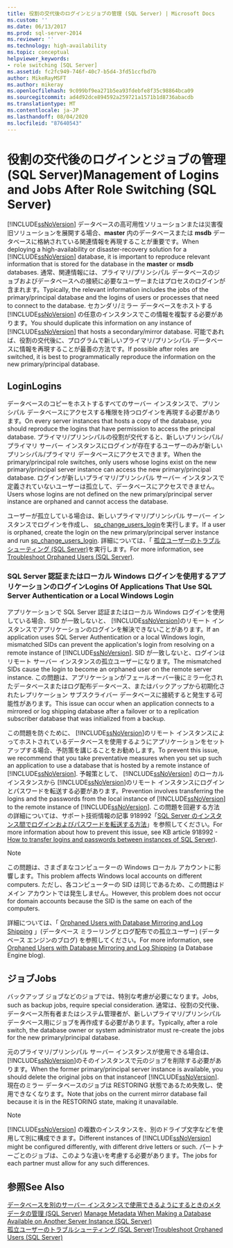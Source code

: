 ```yaml
---
title: 役割の交代後のログインとジョブの管理 (SQL Server) | Microsoft Docs
ms.custom: ''
ms.date: 06/13/2017
ms.prod: sql-server-2014
ms.reviewer: ''
ms.technology: high-availability
ms.topic: conceptual
helpviewer_keywords:
- role switching [SQL Server]
ms.assetid: fc2fc949-746f-40c7-b5d4-3fd51ccfbd7b
author: MikeRayMSFT
ms.author: mikeray
ms.openlocfilehash: 9c099bf9ea271b5ea93fdebfe8f35c98864bca09
ms.sourcegitcommit: ad4d92dce894592a259721a1571b1d8736abacdb
ms.translationtype: MT
ms.contentlocale: ja-JP
ms.lasthandoff: 08/04/2020
ms.locfileid: "87640543"
---
```

# <a name="management-of-logins-and-jobs-after-role-switching-sql-server"></a><span data-ttu-id="82a24-102">役割の交代後のログインとジョブの管理 (SQL Server)</span><span class="sxs-lookup"><span data-stu-id="82a24-102">Management of Logins and Jobs After Role Switching (SQL Server)</span></span>
  <span data-ttu-id="82a24-103">[!INCLUDE[ssNoVersion](../../includes/ssnoversion-md.md)] データベースの高可用性ソリューションまたは災害復旧ソリューションを展開する場合、**master** 内のデータベースまたは **msdb** データベースに格納されている関連情報を再現することが重要です。</span><span class="sxs-lookup"><span data-stu-id="82a24-103">When deploying a high-availability or disaster-recovery solution for a [!INCLUDE[ssNoVersion](../../includes/ssnoversion-md.md)] database, it is important to reproduce relevant information that is stored for the database in the **master** or **msdb** databases.</span></span> <span data-ttu-id="82a24-104">通常、関連情報には、プライマリ/プリンシパル データベースのジョブおよびデータベースへの接続に必要なユーザーまたはプロセスのログインが含まれます。</span><span class="sxs-lookup"><span data-stu-id="82a24-104">Typically, the relevant information includes the jobs of the primary/principal database and the logins of users or processes that need to connect to the database.</span></span> <span data-ttu-id="82a24-105">セカンダリ/ミラー データベースをホストする [!INCLUDE[ssNoVersion](../../includes/ssnoversion-md.md)] の任意のインスタンスでこの情報を複製する必要があります。</span><span class="sxs-lookup"><span data-stu-id="82a24-105">You should duplicate this information on any instance of [!INCLUDE[ssNoVersion](../../includes/ssnoversion-md.md)] that hosts a secondary/mirror database.</span></span> <span data-ttu-id="82a24-106">可能であれば、役割の交代後に、プログラムで新しいプライマリ/プリンシパル データベースに情報を再現することが最善の方法です。</span><span class="sxs-lookup"><span data-stu-id="82a24-106">If possible after roles are switched, it is best to programmatically reproduce the information on the new primary/principal database.</span></span>  
  
## <a name="logins"></a><span data-ttu-id="82a24-107">Login</span><span class="sxs-lookup"><span data-stu-id="82a24-107">Logins</span></span>  
 <span data-ttu-id="82a24-108">データベースのコピーをホストするすべてのサーバー インスタンスで、プリンシパル データベースにアクセスする権限を持つログインを再現する必要があります。</span><span class="sxs-lookup"><span data-stu-id="82a24-108">On every server instances that hosts a copy of the database, you should reproduce the logins that have permission to access the principal database.</span></span> <span data-ttu-id="82a24-109">プライマリ/プリンシパルの役割が交代すると、新しいプリンシパル/プライマリ サーバー インスタンスにログインが存在するユーザーのみが新しいプリンシパル/プライマリ データベースにアクセスできます。</span><span class="sxs-lookup"><span data-stu-id="82a24-109">When the primary/principal role switches, only users whose logins exist on the new primary/principal server instance can access the new primary/principal database.</span></span> <span data-ttu-id="82a24-110">ログインが新しいプライマリ/プリンシパル サーバー インスタンスで定義されていないユーザーは孤立して、データベースにアクセスできません。</span><span class="sxs-lookup"><span data-stu-id="82a24-110">Users whose logins are not defined on the new primary/principal server instance are orphaned and cannot access the database.</span></span>  
  
 <span data-ttu-id="82a24-111">ユーザーが孤立している場合は、新しいプライマリ/プリンシパル サーバー インスタンスでログインを作成し、 [sp_change_users_login](/sql/relational-databases/system-stored-procedures/sp-change-users-login-transact-sql)を実行します。</span><span class="sxs-lookup"><span data-stu-id="82a24-111">If a user is orphaned, create the login on the new primary/principal server instance and run [sp_change_users_login](/sql/relational-databases/system-stored-procedures/sp-change-users-login-transact-sql).</span></span> <span data-ttu-id="82a24-112">詳細については、「 [孤立ユーザーのトラブルシューティング &#40;SQL Server&#41;](troubleshoot-orphaned-users-sql-server.md)を実行します。</span><span class="sxs-lookup"><span data-stu-id="82a24-112">For more information, see [Troubleshoot Orphaned Users &#40;SQL Server&#41;](troubleshoot-orphaned-users-sql-server.md).</span></span>  
  
###  <a name="logins-of-applications-that-use-sql-server-authentication-or-a-local-windows-login"></a><a name="SSauthentication"></a> <span data-ttu-id="82a24-113">SQL Server 認証またはローカル Windows ログインを使用するアプリケーションのログイン</span><span class="sxs-lookup"><span data-stu-id="82a24-113">Logins Of Applications That Use SQL Server Authentication or a Local Windows Login</span></span>  
 <span data-ttu-id="82a24-114">アプリケーションで SQL Server 認証またはローカル Windows ログインを使用している場合、SID が一致しないと、 [!INCLUDE[ssNoVersion](../../includes/ssnoversion-md.md)]のリモート インスタンスでアプリケーションのログインを解決できないことがあります。</span><span class="sxs-lookup"><span data-stu-id="82a24-114">If an application uses SQL Server Authentication or a local Windows login, mismatched SIDs can prevent the application's login from resolving on a remote instance of [!INCLUDE[ssNoVersion](../../includes/ssnoversion-md.md)].</span></span> <span data-ttu-id="82a24-115">SID が一致しないと、ログインはリモート サーバー インスタンスの孤立ユーザーになります。</span><span class="sxs-lookup"><span data-stu-id="82a24-115">The mismatched SIDs cause the login to become an orphaned user on the remote server instance.</span></span> <span data-ttu-id="82a24-116">この問題は、アプリケーションがフェールオーバー後にミラー化されたデータベースまたはログ配布データベース、またはバックアップから初期化されたレプリケーション サブスクライバー データベースに接続すると発生する可能性があります。</span><span class="sxs-lookup"><span data-stu-id="82a24-116">This issue can occur when an application connects to a mirrored or log shipping database after a failover or to a replication subscriber database that was initialized from a backup.</span></span>  
  
 <span data-ttu-id="82a24-117">この問題を防ぐために、 [!INCLUDE[ssNoVersion](../../includes/ssnoversion-md.md)]のリモート インスタンスによってホストされているデータベースを使用するようにアプリケーションをセットアップする場合、予防策を講じることをお勧めします。</span><span class="sxs-lookup"><span data-stu-id="82a24-117">To prevent this issue, we recommend that you take preventative measures when you set up such an application to use a database that is hosted by a remote instance of [!INCLUDE[ssNoVersion](../../includes/ssnoversion-md.md)].</span></span> <span data-ttu-id="82a24-118">予報策として、 [!INCLUDE[ssNoVersion](../../includes/ssnoversion-md.md)] のローカル インスタンスから [!INCLUDE[ssNoVersion](../../includes/ssnoversion-md.md)]のリモート インスタンスにログインとパスワードを転送する必要があります。</span><span class="sxs-lookup"><span data-stu-id="82a24-118">Prevention involves transferring the logins and the passwords from the local instance of [!INCLUDE[ssNoVersion](../../includes/ssnoversion-md.md)] to the remote instance of [!INCLUDE[ssNoVersion](../../includes/ssnoversion-md.md)].</span></span> <span data-ttu-id="82a24-119">この問題を回避する方法の詳細については、サポート技術情報の記事 918992「[SQL Server のインスタンス間でログインおよびパスワードを転送する方法](https://support.microsoft.com/kb/918992/)」を参照してください。</span><span class="sxs-lookup"><span data-stu-id="82a24-119">For more information about how to prevent this issue, see KB article 918992 -[How to transfer logins and passwords between instances of SQL Server](https://support.microsoft.com/kb/918992/)).</span></span>  
  
> [!NOTE]  
>  <span data-ttu-id="82a24-120">この問題は、さまざまなコンピューターの Windows ローカル アカウントに影響します。</span><span class="sxs-lookup"><span data-stu-id="82a24-120">This problem affects Windows local accounts on different computers.</span></span> <span data-ttu-id="82a24-121">ただし、各コンピューターの SID は同じであるため、この問題はドメイン アカウントでは発生しません。</span><span class="sxs-lookup"><span data-stu-id="82a24-121">However, this problem does not occur for domain accounts because the SID is the same on each of the computers.</span></span>  
  
 <span data-ttu-id="82a24-122">詳細については、「 [Orphaned Users with Database Mirroring and Log Shipping](https://blogs.msdn.com/b/sqlserverfaq/archive/2009/04/13/orphaned-users-with-database-mirroring-and-log-shipping.aspx) 」(データベース ミラーリングとログ配布での孤立ユーザー) (データベース エンジンのブログ) を参照してください。</span><span class="sxs-lookup"><span data-stu-id="82a24-122">For more information, see [Orphaned Users with Database Mirroring and Log Shipping](https://blogs.msdn.com/b/sqlserverfaq/archive/2009/04/13/orphaned-users-with-database-mirroring-and-log-shipping.aspx) (a Database Engine blog).</span></span>  
  
## <a name="jobs"></a><span data-ttu-id="82a24-123">ジョブ</span><span class="sxs-lookup"><span data-stu-id="82a24-123">Jobs</span></span>  
 <span data-ttu-id="82a24-124">バックアップ ジョブなどのジョブでは、特別な考慮が必要になります。</span><span class="sxs-lookup"><span data-stu-id="82a24-124">Jobs, such as backup jobs, require special consideration.</span></span> <span data-ttu-id="82a24-125">通常は、役割の交代後、データベース所有者またはシステム管理者が、新しいプライマリ/プリンシパル データベース用にジョブを再作成する必要があります。</span><span class="sxs-lookup"><span data-stu-id="82a24-125">Typically, after a role switch, the database owner or system administrator must re-create the jobs for the new primary/principal database.</span></span>  
  
 <span data-ttu-id="82a24-126">元のプライマリ/プリンシパル サーバー インスタンスが使用できる場合は、 [!INCLUDE[ssNoVersion](../../includes/ssnoversion-md.md)]のそのインスタンスで元のジョブを削除する必要があります。</span><span class="sxs-lookup"><span data-stu-id="82a24-126">When the former primary/principal server instance is available, you should delete the original jobs on that instanceof [!INCLUDE[ssNoVersion](../../includes/ssnoversion-md.md)].</span></span> <span data-ttu-id="82a24-127">現在のミラー データベースのジョブは RESTORING 状態であるため失敗し、使用できなくなります。</span><span class="sxs-lookup"><span data-stu-id="82a24-127">Note that jobs on the current mirror database fail because it is in the RESTORING state, making it unavailable.</span></span>  
  
> [!NOTE]  
>  <span data-ttu-id="82a24-128">[!INCLUDE[ssNoVersion](../../includes/ssnoversion-md.md)] の複数のインスタンスを、別のドライブ文字などを使用して別に構成できます。</span><span class="sxs-lookup"><span data-stu-id="82a24-128">Different instances of [!INCLUDE[ssNoVersion](../../includes/ssnoversion-md.md)] might be configured differently, with different drive letters or such.</span></span> <span data-ttu-id="82a24-129">パートナーごとのジョブは、このような違いを考慮する必要があります。</span><span class="sxs-lookup"><span data-stu-id="82a24-129">The jobs for each partner must allow for any such differences.</span></span>  
  
## <a name="see-also"></a><span data-ttu-id="82a24-130">参照</span><span class="sxs-lookup"><span data-stu-id="82a24-130">See Also</span></span>  
 <span data-ttu-id="82a24-131">[データベースを別のサーバー インスタンスで使用できるようにするときのメタデータの管理 &#40;SQL Server&#41;](../../relational-databases/databases/manage-metadata-when-making-a-database-available-on-another-server.md) </span><span class="sxs-lookup"><span data-stu-id="82a24-131">[Manage Metadata When Making a Database Available on Another Server Instance &#40;SQL Server&#41;](../../relational-databases/databases/manage-metadata-when-making-a-database-available-on-another-server.md) </span></span>  
 [<span data-ttu-id="82a24-132">孤立ユーザーのトラブルシューティング &#40;SQL Server&#41;</span><span class="sxs-lookup"><span data-stu-id="82a24-132">Troubleshoot Orphaned Users &#40;SQL Server&#41;</span></span>](troubleshoot-orphaned-users-sql-server.md)  
  
  
